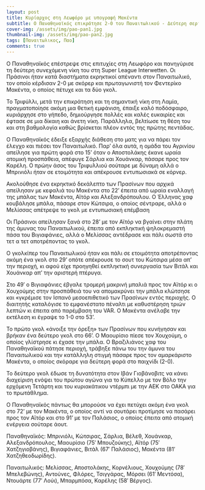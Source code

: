 ```yaml
---
layout: post
title: Κυρίαρχος στη Λεωφόρο με υπογραφή Μακέντα
subtitle: Ο Παναθηναϊκός επικράτησε 2-0 του Παναιτωλικού - Δεύτερη σερί νίκη
cover-img: /assets/img/pao-pan1.jpg
thumbnail-img: /assets/img/pao-pan2.jpg  
tags: [Παναιτωλικος, Παο]
comments: true
---
```

Ο Παναθηναϊκός επέστρεψε στις επιτυχίες στη Λεωφόρο και πανηγύρισε τη δεύτερη συνεχόμενη νίκη του στη Super League Interwetten. Οι Πράσινοι ήταν κατά διαστήματα εκρηκτικοί απέναντι 
στον Παναιτωλικό, τον οποίο κέρδισαν 2-0 με σκόρερ και πρωταγωνιστή τον Φεντερίκο Μακέντα, ο οποίος πέτυχε και τα δύο γκολ.

Το Τριφύλλι, μετά την επικράτηση και τη σημαντική νίκη στη Λαμία, πραγματοποίησε ακόμη μια θετική εμφάνιση, έπαιξε καλό ποδόσφαιρο, κυριάρχησε στο γήπεδο, δημιούργησε πολλές 
και καλές ευκαιρίες και έφτασε σε μια δίκαιη και άνετη νίκη. Παράλληλα, βελτίωσε τη θέση του και στη βαθμολογία καθώς βρίσκεται πλέον εντός της πρώτης πεντάδας.

Ο Παναθηναϊκός έδειξε εξαρχής διάθεση στο ματς για να πάρει τον έλεγχο και πιέσει τον Παναιτωλικό. Παρ’ όλα αυτά, η ομάδα του Αγρινίου απείλησε για πρώτη φορά στο 15’ όταν 
ο Αποστολάκης έκανε ωραία ατομική προσπάθεια, απέφυγε Σάρλια και Χουάνκαρ, πάσαρε προς τον Καρέλη. Ο πρώην άσος του Τριφυλλιού σούταρε με δύναμη αλλά ο Μπρινιόλι ήταν σε 
ετοιμότητα και απέκρουσε εντυπωσιακά σε κόρνερ.

Ακολούθησε ένα εκρηκτικό δεκάλεπτο των Πρασίνων που αρχικά απείλησαν με κεφαλιά του Μακέντα στο 22’ έπειτα από ωραία εναλλαγή της μπάλας των Μακέντα, Αϊτόρ και Αλεξανδρόπουλου.
Ο Έλληνας χαφ κουβάλησε μπάλα, πάσαρε στον Κώτσιρα, ο οποίος σέντραρε, αλλά ο Μελίσσας απέτρεψε το γκολ με εντυπωσιακή επέμβαση

Οι Πράσινοι απείλησαν ξανά στο 28’ με τον Αϊτόρ να βγαίνει στην πλάτη της άμυνας του Παναιτωλικού, έπειτα από εκπληκτική ψηλοκρεμαστή πάσα του Βιγιαφάνιες, αλλά ο Μελίσσας 
αντέδρασε και πάλι σωστά στο τετ α τετ αποτρέποντας το γκολ.

Ο γκολκίπερ του Παναιτωλικού ήταν και πάλι σε ετοιμότητα αποτρέποντας ακόμη ένα γκολ στο 29’ οπότε απέκρουσε το σουτ του Κώτσιρα μέσα απ’ την περιοχή, κι αφού είχε προηγηθεί 
εκπληκτική συνεργασία των Βιτάλ και Χουάνκαρ απ’ την αριστερή πτέρυγα.

Στο 49′ ο Βιγιαφάνιες έβγαλε τρομερή μακρινή μπαλιά προς τον Αϊτόρ κι ο Χουχούμης στην προσπάθειά του να απομακρύνει την μπάλα κλώτσησε και «γκρέμισε τον Ισπανό μεσοεπιθετικό
των Πρασίνων εντός περιοχής. Ο διαιτητής καταλόγισε το εμφανέστατο πέναλτι με καθυστέρηση τριών λεπτών κι έπειτα από παρέμβαση του VAR. O Μακέντα ανέλαβε την εκτέλεση κι έγραψε 
το 1-0 στο 53’.

Το πρώτο γκολ «άνοιξε την όρεξη» των Πρασίνων που κυνήγησαν και βρήκαν ένα δεύτερο γκολ στο 66’. Ο Μαουρίσιο πίεσε τον Χουχούμη, ο οποίος γλίστρησε κι έχασε την μπάλα. 
Ο Βραζιλιάνος χαφ του Παναθηναϊκού πάτησε περιοχή, τράβηξε πάνω του την άμυνα του Παναιτωλικού και την κατάλληλη στιγμή πάσαρε προς τον αμαρκάριστο Μακέντα, ο οποίος σκόραρε 
για δεύτερη φορά στο παιχνίδι (2-0).

Το δεύτερο γκολ έδωσε τη δυνατότητα στον Ιβάν Γιοβάνοβιτς να κάνει διαχείριση ενόψει του πρώτου αγώνα για το Κύπελλο με τον Βόλο την ερχόμενη Τετάρτη και του κυριακάτικου 
ντέρμπι με την ΑΕΚ στο ΟΑΚΑ για το πρωτάθλημα.

Ο Παναθηναϊκός πάντως θα μπορούσε να έχει πετύχει ακόμη ένα γκολ στο 72’ με τον Μακέντα, ο οποίος αντί να σουτάρει προτίμησε να πασάρει προς τον Αϊτόρ και στο 91’ με τον
Παλάσιος, ο οποίος έπειτα από ατομική ενέργεια σούταρε άουτ.

Παναθηναϊκός: Μπρινιόλι, Κώτσιρας, Σάρλια, Βέλεθ, Χουάνκαρ, Αλεξανδρόπουλος, Μαουρίσιο (75′ Μπουζούκης), Αϊτόρ (75′ Χατζηγιοβάνης), Βιγιαφάνιες, Βιτάλ (67′ Παλάσιος), 
Μακέντα (81′ Χατζηθεοδωρίδης).

Παναιτωλικός: Μελίσσας, Αποστολάκης, Κορνέλιους, Χουχούμης (78′ Μπελεβώνης), Αντούνες, Φλόρες, Τσιγγάρας, Μόρσει (61′ Μεντόσα), Ντουάρτε (77′ Λούι), Μπαρμπόσα, Καρέλης 
(58′ Βέργος).

